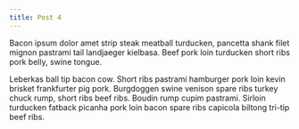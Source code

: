 ```yaml
---
title: Post 4
---
```


Bacon ipsum dolor amet strip steak meatball turducken, pancetta shank filet mignon pastrami tail landjaeger kielbasa. Beef pork loin turducken short ribs pork belly, swine tongue.

Leberkas ball tip bacon cow. Short ribs pastrami hamburger pork loin kevin brisket frankfurter pig pork. Burgdoggen swine venison spare ribs turkey chuck rump, short ribs beef ribs. Boudin rump cupim pastrami. Sirloin turducken fatback picanha pork loin bacon spare ribs capicola biltong tri-tip beef ribs.
